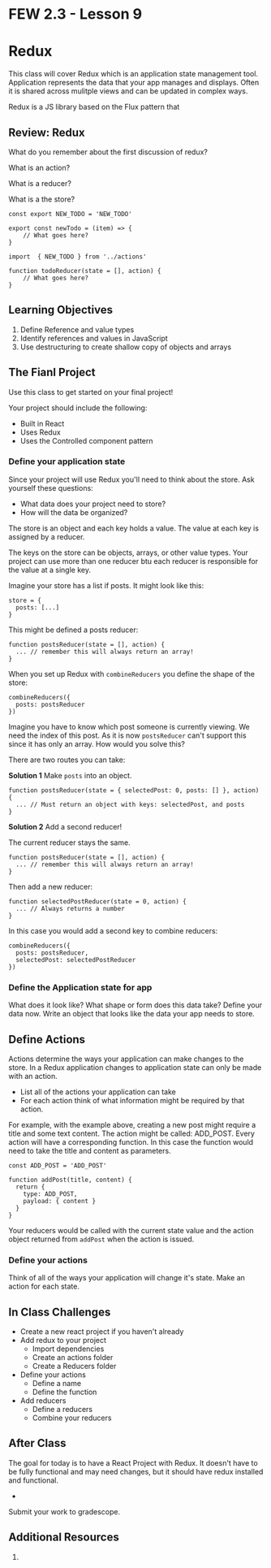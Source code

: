 # FEW 2.3 - Lesson 9

# Redux

This class will cover Redux which is an application state management tool. Application represents the data that your app manages and displays. Often it is shared across mulitple views and can be updated in complex ways. 

Redux is a JS library based on the Flux pattern that 

<!-- > -->

## Review: Redux

<!-- > -->

What do you remember about the first discussion of redux? 

<!-- > -->

What is an action? 

<!-- > -->

What is a reducer?

<!-- > -->

What is a the store?

<!-- > -->

```JS
const export NEW_TODO = 'NEW_TODO'

export const newTodo = (item) => {
	// What goes here?
}
```

<!-- > -->

```JS
import  { NEW_TODO } from '../actions'

function todoReducer(state = [], action) {
	// What goes here? 
}
```

<!-- > -->

## Learning Objectives

1. Define Reference and value types
2. Identify references and values in JavaScript
3. Use destructuring to create shallow copy of objects and arrays

<!-- > -->

## The Fianl Project

Use this class to get started on your final project!

Your project should include the following: 

- Built in React
- Uses Redux
- Uses the Controlled component pattern

### Define your application state

Since your project will use Redux you'll need to think about the store. Ask yourself these questions: 

- What data does your project need to store?
- How will the data be organized? 

The store is an object and each key holds a value. The value at each key is assigned by a reducer. 

The keys on the store can be objects, arrays, or other value types. Your project can use more than one reducer btu each reducer is responsible for the value at a single key. 

Imagine your store has a list if posts. It might look like this: 

```JS
store = {
  posts: [...]
}
```

This might be defined a posts reducer: 

```JS
function postsReducer(state = [], action) {
  ... // remember this will always return an array! 
}
```

When you set up Redux with `combineReducers` you define the shape of the store: 

```JS
combineReducers({
  posts: postsReducer
})
```

Imagine you have to know which post someone is currently viewing. We need the index of this post. As it is now `postsReducer` can't support this since it has only an array. How would you solve this? 

There are two routes you can take: 

**Solution 1** Make `posts` into an object. 

```JS
function postsReducer(state = { selectedPost: 0, posts: [] }, action) {
  ... // Must return an object with keys: selectedPost, and posts 
}
```

**Solution 2** Add a second reducer! 

The current reducer stays the same. 

```JS
function postsReducer(state = [], action) {
  ... // remember this will always return an array! 
}
```

Then add a new reducer: 

```JS
function selectedPostReducer(state = 0, action) {
  ... // Always returns a number 
}
```

In this case you would add a second key to combine reducers: 

```JS
combineReducers({
  posts: postsReducer,
  selectedPost: selectedPostReducer
})
```

### Define the Application state for app

What does it look like? What shape or form does this data take? Define your data now. Write an object that looks like the data your app needs to store. 

## Define Actions 

Actions determine the ways your application can make changes to the store. In a Redux application changes to application state can only be made with an action. 

- List all of the actions your application can take
- For each action think of what information might be required by that action. 

For example, with the example above, creating a new post might require a title and some text content. The action might be called: ADD_POST. Every action will have a corresponding function. In this case the function would need to take the title and content as parameters. 

```JS
const ADD_POST = 'ADD_POST'

function addPost(title, content) {
  return {
    type: ADD_POST,
    payload: { content }
  }
}
```

Your reducers would be called with the current state value and the action object returned from `addPost` when the action is issued. 

### Define your actions

Think of all of the ways your application will change it's state. Make an action for each state. 

## In Class Challenges 

- Create a new react project if you haven't already
- Add redux to your project
  - Import dependencies
  - Create an actions folder
  - Create a Reducers folder
- Define your actions
  - Define a name
  - Define the function
- Add reducers
  - Define a reducers
  - Combine your reducers

## After Class

The goal for today is to have a React Project with Redux. It doesn't have to be fully functional and may need changes, but it should have redux installed and functional. 

- 

Submit your work to gradescope. 

## Additional Resources

1. 
